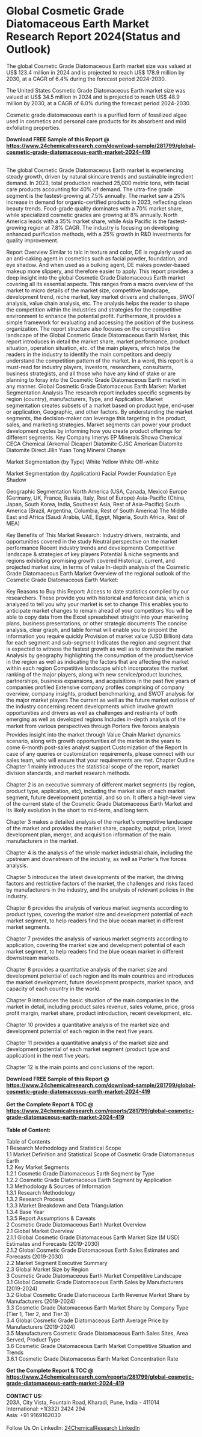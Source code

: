 <h1>Global Cosmetic Grade Diatomaceous Earth Market Research Report 2024(Status and Outlook)</h1><p>The global Cosmetic Grade Diatomaceous Earth market size was valued at US$ 123.4 million in 2024 and is projected to reach US$ 178.9 million by 2030, at a CAGR of 6.4% during the forecast period 2024-2030.</p><p>
The United States Cosmetic Grade Diatomaceous Earth market size was valued at US$ 34.5 million in 2024 and is projected to reach US$ 48.9 million by 2030, at a CAGR of 6.0% during the forecast period 2024-2030.</p><p>
Cosmetic grade diatomaceous earth is a purified form of fossilized algae used in cosmetics and personal care products for its absorbent and mild exfoliating properties.</p><div><b>Download FREE Sample of this Report @ 
            <a href="https://www.24chemicalresearch.com/download-sample/281799/global-cosmetic-grade-diatomaceous-earth-market-2024-419">
            https://www.24chemicalresearch.com/download-sample/281799/global-cosmetic-grade-diatomaceous-earth-market-2024-419</a></b></div><br><p>
The global Cosmetic Grade Diatomaceous Earth market is experiencing steady growth, driven by natural skincare trends and sustainable ingredient demand. In 2023, total production reached 25,000 metric tons, with facial care products accounting for 40% of demand. The ultra-fine grade segment is the fastest-growing at 7.5% annually. The market saw a 25% increase in demand for organic-certified products in 2023, reflecting clean beauty trends. Food-grade quality dominates with a 70% market share, while specialized cosmetic grades are growing at 8% annually. North America leads with a 35% market share, while Asia Pacific is the fastest-growing region at 7.8% CAGR. The industry is focusing on developing enhanced purification methods, with a 25% growth in R&amp;D investments for quality improvement.</p><p>
Report Overview
 Similar to talc in texture and color, DE is regularly used as an anti-caking agent in cosmetics such as facial powder, foundation, and eye shadow. And when used as a bulking agent, DE makes powder-based makeup more slippery, and therefore easier to apply.
 This report provides a deep insight into the global Cosmetic Grade Diatomaceous Earth market covering all its essential aspects. This ranges from a macro overview of the market to micro details of the market size, competitive landscape, development trend, niche market, key market drivers and challenges, SWOT analysis, value chain analysis, etc.
 The analysis helps the reader to shape the competition within the industries and strategies for the competitive environment to enhance the potential profit. Furthermore, it provides a simple framework for evaluating and accessing the position of the business organization. The report structure also focuses on the competitive landscape of the Global Cosmetic Grade Diatomaceous Earth Market, this report introduces in detail the market share, market performance, product situation, operation situation, etc. of the main players, which helps the readers in the industry to identify the main competitors and deeply understand the competition pattern of the market.
 In a word, this report is a must-read for industry players, investors, researchers, consultants, business strategists, and all those who have any kind of stake or are planning to foray into the Cosmetic Grade Diatomaceous Earth market in any manner.
 Global Cosmetic Grade Diatomaceous Earth Market: Market Segmentation Analysis
 The research report includes specific segments by region (country), manufacturers, Type, and Application. Market segmentation creates subsets of a market based on product type, end-user or application, Geographic, and other factors. By understanding the market segments, the decision-maker can leverage this targeting in the product, sales, and marketing strategies. Market segments can power your product development cycles by informing how you create product offerings for different segments.
 Key Company
 Imerys
 EP Minerals
 Showa Chemical
 CECA Chemical (Arkema)
 Dicaperl
 Diatomite CJSC
 American Diatomite
 Diatomite Direct
 Jilin Yuan Tong Mineral
 Chanye</p><p>
 Market Segmentation (by Type)
 White
 Yellow White
 Off-white</p><p>
 Market Segmentation (by Application)
 Facial Powder
 Foundation
 Eye Shadow</p><p>
 Geographic Segmentation
 North America (USA, Canada, Mexico)
 Europe (Germany, UK, France, Russia, Italy, Rest of Europe)
 Asia-Pacific (China, Japan, South Korea, India, Southeast Asia, Rest of Asia-Pacific)
 South America (Brazil, Argentina, Columbia, Rest of South America)
 The Middle East and Africa (Saudi Arabia, UAE, Egypt, Nigeria, South Africa, Rest of MEA)</p><p>
 Key Benefits of This Market Research:
 Industry drivers, restraints, and opportunities covered in the study
 Neutral perspective on the market performance
 Recent industry trends and developments
 Competitive landscape &amp; strategies of key players
 Potential &amp; niche segments and regions exhibiting promising growth covered
 Historical, current, and projected market size, in terms of value
 In-depth analysis of the Cosmetic Grade Diatomaceous Earth Market
 Overview of the regional outlook of the Cosmetic Grade Diatomaceous Earth Market:</p><p>
 Key Reasons to Buy this Report:
 Access to date statistics compiled by our researchers. These provide you with historical and forecast data, which is analyzed to tell you why your market is set to change
 This enables you to anticipate market changes to remain ahead of your competitors
 You will be able to copy data from the Excel spreadsheet straight into your marketing plans, business presentations, or other strategic documents
 The concise analysis, clear graph, and table format will enable you to pinpoint the information you require quickly
 Provision of market value (USD Billion) data for each segment and sub-segment
 Indicates the region and segment that is expected to witness the fastest growth as well as to dominate the market
 Analysis by geography highlighting the consumption of the product/service in the region as well as indicating the factors that are affecting the market within each region
 Competitive landscape which incorporates the market ranking of the major players, along with new service/product launches, partnerships, business expansions, and acquisitions in the past five years of companies profiled
 Extensive company profiles comprising of company overview, company insights, product benchmarking, and SWOT analysis for the major market players
 The current as well as the future market outlook of the industry concerning recent developments which involve growth opportunities and drivers as well as challenges and restraints of both emerging as well as developed regions
 Includes in-depth analysis of the market from various perspectives through Porters five forces analysis
 Provides insight into the market through Value Chain
 Market dynamics scenario, along with growth opportunities of the market in the years to come
 6-month post-sales analyst support
 Customization of the Report
 In case of any queries or customization requirements, please connect with our sales team, who will ensure that your requirements are met.
 Chapter Outline
 Chapter 1 mainly introduces the statistical scope of the report, market division standards, and market research methods.</p><p>
 Chapter 2 is an executive summary of different market segments (by region, product type, application, etc), including the market size of each market segment, future development potential, and so on. It offers a high-level view of the current state of the Cosmetic Grade Diatomaceous Earth Market and its likely evolution in the short to mid-term, and long term.</p><p>
 Chapter 3 makes a detailed analysis of the market's competitive landscape of the market and provides the market share, capacity, output, price, latest development plan, merger, and acquisition information of the main manufacturers in the market.</p><p>
 Chapter 4 is the analysis of the whole market industrial chain, including the upstream and downstream of the industry, as well as Porter's five forces analysis.</p><p>
 Chapter 5 introduces the latest developments of the market, the driving factors and restrictive factors of the market, the challenges and risks faced by manufacturers in the industry, and the analysis of relevant policies in the industry.</p><p>
 Chapter 6 provides the analysis of various market segments according to product types, covering the market size and development potential of each market segment, to help readers find the blue ocean market in different market segments.</p><p>
 Chapter 7 provides the analysis of various market segments according to application, covering the market size and development potential of each market segment, to help readers find the blue ocean market in different downstream markets.</p><p>
 Chapter 8 provides a quantitative analysis of the market size and development potential of each region and its main countries and introduces the market development, future development prospects, market space, and capacity of each country in the world.</p><p>
 Chapter 9 introduces the basic situation of the main companies in the market in detail, including product sales revenue, sales volume, price, gross profit margin, market share, product introduction, recent development, etc.</p><p>
 Chapter 10 provides a quantitative analysis of the market size and development potential of each region in the next five years.</p><p>
 Chapter 11 provides a quantitative analysis of the market size and development potential of each market segment (product type and application) in the next five years.</p><p>
 Chapter 12 is the main points and conclusions of the report.</p><div><b>Download FREE Sample of this Report @ 
            <a href="https://www.24chemicalresearch.com/download-sample/281799/global-cosmetic-grade-diatomaceous-earth-market-2024-419">
            https://www.24chemicalresearch.com/download-sample/281799/global-cosmetic-grade-diatomaceous-earth-market-2024-419</a></b></div><br><div><b>Get the Complete Report & TOC @ 
            <a href="https://www.24chemicalresearch.com/reports/281799/global-cosmetic-grade-diatomaceous-earth-market-2024-419">
            https://www.24chemicalresearch.com/reports/281799/global-cosmetic-grade-diatomaceous-earth-market-2024-419</a></b></div><br>
            <b>Table of Content:</b><p>Table of Contents<br />
 1 Research Methodology and Statistical Scope<br />
 1.1 Market Definition and Statistical Scope of Cosmetic Grade Diatomaceous Earth<br />
 1.2 Key Market Segments<br />
 1.2.1 Cosmetic Grade Diatomaceous Earth Segment by Type<br />
 1.2.2 Cosmetic Grade Diatomaceous Earth Segment by Application<br />
 1.3 Methodology & Sources of Information<br />
 1.3.1 Research Methodology<br />
 1.3.2 Research Process<br />
 1.3.3 Market Breakdown and Data Triangulation<br />
 1.3.4 Base Year<br />
 1.3.5 Report Assumptions & Caveats<br />
 2 Cosmetic Grade Diatomaceous Earth Market Overview<br />
 2.1 Global Market Overview<br />
 2.1.1 Global Cosmetic Grade Diatomaceous Earth Market Size (M USD) Estimates and Forecasts (2019-2030)<br />
 2.1.2 Global Cosmetic Grade Diatomaceous Earth Sales Estimates and Forecasts (2019-2030)<br />
 2.2 Market Segment Executive Summary<br />
 2.3 Global Market Size by Region<br />
 3 Cosmetic Grade Diatomaceous Earth Market Competitive Landscape<br />
 3.1 Global Cosmetic Grade Diatomaceous Earth Sales by Manufacturers (2019-2024)<br />
 3.2 Global Cosmetic Grade Diatomaceous Earth Revenue Market Share by Manufacturers (2019-2024)<br />
 3.3 Cosmetic Grade Diatomaceous Earth Market Share by Company Type (Tier 1, Tier 2, and Tier 3)<br />
 3.4 Global Cosmetic Grade Diatomaceous Earth Average Price by Manufacturers (2019-2024)<br />
 3.5 Manufacturers Cosmetic Grade Diatomaceous Earth Sales Sites, Area Served, Product Type<br />
 3.6 Cosmetic Grade Diatomaceous Earth Market Competitive Situation and Trends<br />
 3.6.1 Cosmetic Grade Diatomaceous Earth Market Concentration Rate<br />
</p><div><b>Get the Complete Report & TOC @ 
            <a href="https://www.24chemicalresearch.com/reports/281799/global-cosmetic-grade-diatomaceous-earth-market-2024-419">
            https://www.24chemicalresearch.com/reports/281799/global-cosmetic-grade-diatomaceous-earth-market-2024-419</a></b></div><br><b>CONTACT US:</b><br>
            203A, City Vista, Fountain Road, Kharadi, Pune, India - 411014<br>
            International: +1(332) 2424 294<br>
            Asia: +91 9169162030 <br><br>
            Follow Us On LinkedIn: <a href="https://www.linkedin.com/company/24chemicalresearch/">24ChemicalResearch LinkedIn</a>